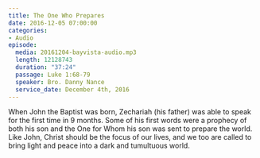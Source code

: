 ```yaml
---
title: The One Who Prepares
date: 2016-12-05 07:00:00
categories:
- Audio
episode:
  media: 20161204-bayvista-audio.mp3
  length: 12128743
  duration: "37:24"
  passage: Luke 1:68-79
  speaker: Bro. Danny Nance
  service_date: December 4th, 2016
---
```

When John the Baptist was born, Zechariah (his father) was able to speak for the first time in 9 months. Some of his first words were a prophecy of both his son and the One for Whom his son was sent to prepare the world. Like John, Christ should be the focus of our lives, and we too are called to bring light and peace into a dark and tumultuous world.